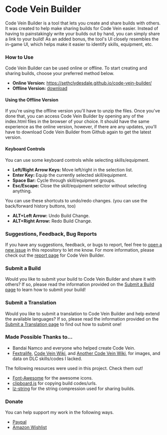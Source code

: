 # Code Vein Builder
Code Vein Builder is a tool that lets you create and share builds with others. It was created to help make sharing builds for Code Vein easier. Instead of having to painstakingly write your builds out by hand, you can simply share a link to your build! As an added bonus, the tool's UI closely resembles the in-game UI, which helps make it easier to identify skills, equipment, etc.


### How to Use
Code Vein Builder can be used online or offline. To start creating and sharing builds, choose your preferred method below.

- **Online Version:** https://sethclydesdale.github.io/code-vein-builder/
- **Offline Version:** [download](https://github.com/SethClydesdale/code-vein-builder/archive/master.zip)

#### Using the Offline Version
If you're using the offline version you'll have to unzip the files. Once you've done that, you can access Code Vein Builder by opening any of the index.html files in the browser of your choice. It should have the same experience as the online version, however, if there are any updates, you'll have to download Code Vein Builder from Github again to get the latest version.

#### Keyboard Controls
You can use some keyboard controls while selecting skills/equipment.

- **Left/Right Arrow Keys:** Move left/right in the selection list.
- **Enter Key:** Equip the currently selected skill/equipment.
- **Space Bar:** Cycle through skill/equipment groups.
- **Esc/Escape:** Close the skill/equipment selector without selecting anything.

You can use these shortcuts to undo/redo changes. (you can use the back/forward history buttons, too)
- **ALT+Left Arrow:** Undo Build Change.
- **ALT+Right Arrow:** Redo Build Change.


### Suggestions, Feedback, Bug Reports
If you have any suggestions, feedback, or bugs to report, feel free to [open a new issue](https://github.com/SethClydesdale/code-vein-builder/issues) in this repository to let me know. For more information, please check out the [report page](https://sethclydesdale.github.io/code-vein-builder/report/) for Code Vein Builder.


### Submit a Build
Would you like to submit your build to Code Vein Builder and share it with others? If so, please read the information provided on the [Submit a Build page](https://sethclydesdale.github.io/code-vein-builder/submit-build/) to learn how to submit your build!


### Submit a Translation
Would you like to submit a translation to Code Vein Builder and help extend the available languages? If so, please read the information provided on the [Submit a Translation page](https://sethclydesdale.github.io/code-vein-builder/translate/) to find out how to submit one!


### Made Possible Thanks to...
- Bandai Namco and everyone who helped create Code Vein.
- [Fextralife](https://codevein.wiki.fextralife.com/), [Code Vein Wiki](https://codevein.fandom.com/wiki/Code_Vein_Wiki), and [Another Code Vein Wiki](https://cvein.fandom.com/wiki/), for images, and data on DLC skills/codes I lacked.

The following resources were used in this project. Check them out!
- [Font-Awesome](https://github.com/FortAwesome/Font-Awesome) for the awesome icons.
- [clipboard.js](https://github.com/zenorocha/clipboard.js) for copying build codes/urls.
- [lz-string](https://github.com/pieroxy/lz-string) for the string compression used for sharing builds.


### Donate
You can help support my work in the following ways.

- [Paypal](https://paypal.me/sethc95/3)
- [Amazon Wishlist](https://www.amazon.com/hz/wishlist/ls/S7YILFHYK0IZ)